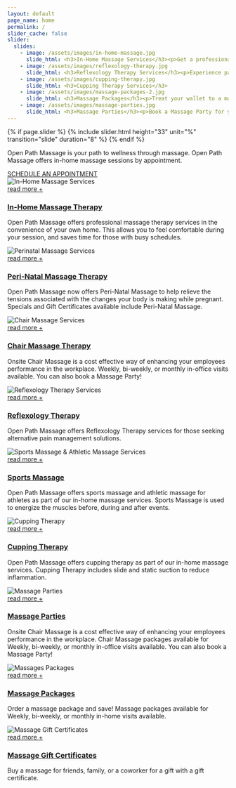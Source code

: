 ```yaml
---
layout: default
page_name: home
permalink: /
slider_cache: false
slider:
  slides:
    - image: /assets/images/in-home-massage.jpg
      slide_html: <h3>In-Home Massage Services</h3><p>Get a professional table massage in the comfort of your own home.</p><p><a href="/in-home-massage" class="btn-u">Learn More</a></p>
    - image: /assets/images/reflexology-therapy.jpg
      slide_html: <h3>Reflexology Therapy Services</h3><p>Experience pain relief and relaxation from the ancient technique of Reflexology Therapy.</p><p><a href="/reflexology-therapy" class="btn-u">Learn More</a></p>
    - image: /assets/images/cupping-therapy.jpg
      slide_html: <h3>Cupping Therapy Services</h3>
    - image: /assets/images/massage-packages-2.jpg
      slide_html: <h3>Massage Packages</h3><p>Treat your wallet to a massage! Purchase a massage package to lock in savings on massages good for 1 year.</p><p><a href="/massage-packages" class="btn-u">Learn More</a></p>
    - image: /assets/images/massage-parties.jpg
      slide_html: <h3>Massage Parties</h3><p>Book a Massage Party for your next get together! I'll bring my massage chair and it's only a dollar per minute for anyone who wants to sit during the party.</p><p><a href="/massage-parties" class="btn-u">Learn More</a></p>
---
```


{% if page.slider %}
  {% include slider.html height="33" unit="%" transition="slide" duration="8" %}
{% endif %}

<!--=== Call to Action ===-->
<div class="call-action-v1 bg-color-light">
  <div class="container">
    <div class="call-action-v1-box">
      <div class="call-action-v1-in">
        <p class="white-text">Open Path Massage is your path to wellness through massage. Open Path Massage offers in-home massage sessions by appointment.</p>
      </div>
      <div class="call-action-v1-in inner-btn page-scroll">
        <a href="/contact" class="btn-u btn-brd btn-brd-hover btn-u-dark btn-u-block">SCHEDULE AN APPOINTMENT</a>
      </div>
    </div>
  </div>
</div>
<!--=== End Call to Action ===-->

<!--=== Content Part ===-->
<div class="container content">
  <div class="margin-bottom-10"></div>
  <div class="row">
		<div class="col-md-4">
			<div class="thumbnails thumbnail-style thumbnail-kenburn">
				<div class="thumbnail-img">
					<div class="overflow-hidden">
						<img class="img-responsive" src="/assets/images/massage-services.jpeg" alt="In-Home Massage Services">
					</div>
					<a class="btn-more hover-effect" href="/in-home-massage">read more +</a>
				</div>
				<div class="caption">
					<h3><a class="hover-effect" href="/in-home-massage">In-Home Massage Therapy</a></h3>
					<p>Open Path Massage offers professional massage therapy services in the convenience of your own home. This allows you to feel comfortable during your session, and saves time for those with busy schedules.</p>
				</div>
			</div>
		</div>
		<div class="col-md-4">
			<div class="thumbnails thumbnail-style thumbnail-kenburn">
				<div class="thumbnail-img">
					<div class="overflow-hidden">
						<img class="img-responsive" src="/assets/images/perinatal-massage.jpg" alt="Perinatal Massage Services">
					</div>
					<a class="btn-more hover-effect" href="/perinatal-massage">read more +</a>
				</div>
				<div class="caption">
					<h3><a class="hover-effect" href="/perinatal-massage">Peri-Natal Massage Therapy</a></h3>
					<p>Open Path Massage now offers Peri-Natal Massage to help relieve the tensions associated with the changes your body is making while pregnant. Specials and Gift Certificates available include Peri-Natal Massage.</p>
				</div>
			</div>
		</div>
		<div class="col-md-4">
			<div class="thumbnails thumbnail-style thumbnail-kenburn">
				<div class="thumbnail-img">
					<div class="overflow-hidden">
						<img class="img-responsive" src="/assets/images/chair-massage.jpg" alt="Chair Massage Services">
					</div>
					<a class="btn-more hover-effect" href="/chair-massage">read more +</a>
				</div>
				<div class="caption">
					<h3><a class="hover-effect" href="/chair-massage">Chair Massage Therapy</a></h3>
					<p>Onsite Chair Massage is a cost effective way of enhancing your employees performance in the workplace. Weekly, bi-weekly, or monthly in-office visits available. You can also book a Massage Party!</p>
				</div>
			</div>
		</div>
	</div>
  <div class="row">
		<div class="col-md-4">
      <div class="thumbnails thumbnail-style thumbnail-kenburn">
        <div class="thumbnail-img">
          <div class="overflow-hidden">
            <img class="img-responsive" src="/assets/images/reflexology-therapy.jpg" alt="Reflexology Therapy Services">
          </div>
          <a class="btn-more hover-effect" href="/reflexology-therapy">read more +</a>
        </div>
        <div class="caption">
          <h3><a class="hover-effect" href="/reflexology-therapy">Reflexology Therapy</a></h3>
          <p>Open Path Massage offers Reflexology Therapy services for those seeking alternative pain management solutions.</p>
        </div>
      </div>
    </div>
		<div class="col-md-4">
			<div class="thumbnails thumbnail-style thumbnail-kenburn">
				<div class="thumbnail-img">
					<div class="overflow-hidden">
						<img class="img-responsive" src="/assets/images/sports-massage.jpg" alt="Sports Massage & Athletic Massage Services">
					</div>
					<a class="btn-more hover-effect" href="/sports-massage">read more +</a>
				</div>
				<div class="caption">
					<h3><a class="hover-effect" href="/sports-massage">Sports Massage</a></h3>
					<p>Open Path Massage offers sports massage and athletic massage for athletes as part of our in-home massage services. Sports Massage is used to energize the muscles before, during and after events.</p>
				</div>
			</div>
		</div>
		<div class="col-md-4">
			<div class="thumbnails thumbnail-style thumbnail-kenburn">
				<div class="thumbnail-img">
					<div class="overflow-hidden">
						<img class="img-responsive" src="/assets/images/cupping-therapy.jpg" alt="Cupping Therapy">
					</div>
					<a class="btn-more hover-effect" href="/cupping-therapy">read more +</a>
				</div>
				<div class="caption">
					<h3><a class="hover-effect" href="/cupping-therapy">Cupping Therapy</a></h3>
					<p>Open Path Massage offers cupping therapy as part of our in-home massage services. Cupping Therapy includes slide and static suction to reduce inflammation.</p>
				</div>
			</div>
		</div>
	</div>
  <div class="row">
    <div class="col-md-4">
      <div class="thumbnails thumbnail-style thumbnail-kenburn">
        <div class="thumbnail-img">
          <div class="overflow-hidden">
            <img class="img-responsive" src="/assets/images/massage-parties.jpg" alt="Massage Parties">
          </div>
          <a class="btn-more hover-effect" href="/massage-parties">read more +</a>
        </div>
        <div class="caption">
          <h3><a class="hover-effect" href="/massage-parties">Massage Parties</a></h3>
          <p>Onsite Chair Massage is a cost effective way of enhancing your employees performance in the workplace. Chair Massage packages available for Weekly, bi-weekly, or monthly in-office visits available. You can also book a Massage Party!</p>
        </div>
      </div>
    </div>
    <div class="col-md-4">
      <div class="thumbnails thumbnail-style thumbnail-kenburn">
        <div class="thumbnail-img">
          <div class="overflow-hidden">
            <img class="img-responsive" src="/assets/images/massage-packages-2.jpg" alt="Massages Packages">
          </div>
          <a class="btn-more hover-effect" href="/massage-packages">read more +</a>
        </div>
        <div class="caption">
          <h3><a class="hover-effect" href="/massage-packages">Massage Packages</a></h3>
          <p>Order a massage package and save! Massage packages available for Weekly, bi-weekly, or monthly in-home visits available.</p>
        </div>
      </div>
    </div>
    <div class="col-md-4">
      <div class="thumbnails thumbnail-style thumbnail-kenburn">
        <div class="thumbnail-img">
          <div class="overflow-hidden">
            <img class="img-responsive" src="/assets/images/gift-certificates.jpg" alt="Massage Gift Certificates">
          </div>
          <a class="btn-more hover-effect" href="/massage-gift-certifcates">read more +</a>
        </div>
        <div class="caption">
          <h3><a class="hover-effect" href="/massage-gift-certifcates">Massage Gift Certificates</a></h3>
          <p>Buy a massage for friends, family, or a coworker for a gift with a gift certificate.</p>
        </div>
      </div>
    </div>
  </div>
</div><!--/container-->
<!-- End Content Part -->
